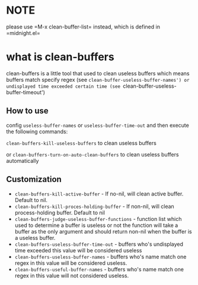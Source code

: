 # NOTE

please use =M-x clean-buffer-list= instead, which is defined in =midnight.el=

# what is clean-buffers

clean-buffers is a little tool that used to clean useless buffers which means buffers match specify regex (see `clean-buffer-useless-buffer-names') or undisplayed time exceeded certain time (see `clean-buffer-useless-buffer-timeout')

## How to use

config `useless-buffer-names` or `useless-buffer-time-out` and then execute the following commands:

`clean-buffers-kill-useless-buffers` to clean useless buffers

or `clean-buffers-turn-on-auto-clean-buffers` to clean useless buffers automatically

## Customization

- `clean-buffers-kill-active-buffer` - If no-nil, will clean active buffer. Default to nil.
- `clean-buffers-kill-proces-holding-buffer` - If non-nil, will clean process-holding buffer. Default to nil
- `clean-buffers-judge-useless-buffer-functions` - function list which used to determine a buffer is useless or not
the function will take a buffer as the only argument and should return non-nil when the buffer is a useless buffer.
- `clean-buffers-useless-buffer-time-out` - buffers who's undisplayed time exceeded this value will be considered useless
- `clean-buffers-useless-buffer-names` - buffers who's name match one regex in this value will be considered useless.
- `clean-buffers-useful-buffer-names` - buffers who's name match one regex in this value will not considered useless.
